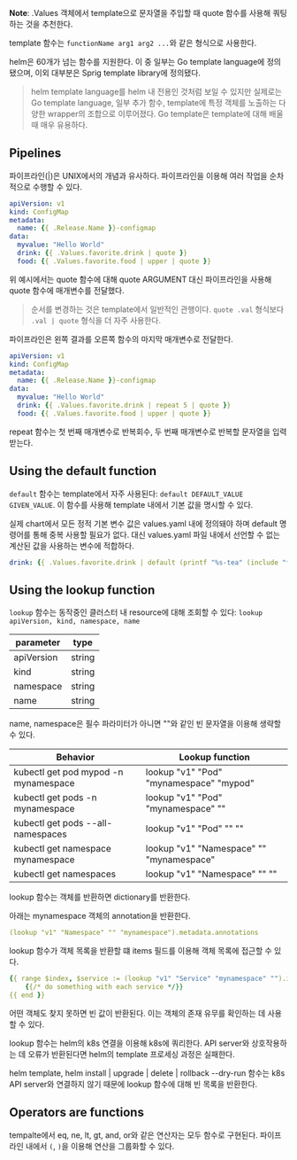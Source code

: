 **Note**: .Values 객체에서 template으로 문자열을 주입할 때 quote 함수를 사용해 쿼팅하는 것을 추천한다.

template 함수는 `functionName arg1 arg2 ...`와 같은 형식으로 사용한다.

helm은 60개가 넘는 함수를 지원한다. 이 중 일부는 Go template language에 정의됐으며, 이외 대부분은 Sprig template library에 정의됐다.

> helm template language를 helm 내 전용인 것처럼 보일 수 있지만 실제로는 Go template language, 일부 추가 함수, template에 특정 객체를 노출하는 다양한 wrapper의 조합으로 이루어졌다. Go template은 template에 대해 배울 때 매우 유용하다.

## Pipelines
파이프라인(|)은 UNIX에서의 개념과 유사하다. 파이프라인을 이용해 여러 작업을 순차적으로 수행할 수 있다.

``` yaml
apiVersion: v1
kind: ConfigMap
metadata:
  name: {{ .Release.Name }}-configmap
data:
  myvalue: "Hello World"
  drink: {{ .Values.favorite.drink | quote }}
  food: {{ .Values.favorite.food | upper | quote }}
```

위 예시에서는 quote 함수에 대해 quote ARGUMENT 대신 파이프라인을 사용해 quote 함수에 매개변수를 전달했다.

> 순서를 변경하는 것은 template에서 일반적인 관행이다. `quote .val` 형식보다 `.val | quote` 형식을 더 자주 사용한다.

파이프라인은 왼쪽 결과를 오른쪽 함수의 마지막 매개변수로 전달한다.

``` yaml
apiVersion: v1
kind: ConfigMap
metadata:
  name: {{ .Release.Name }}-configmap
data:
  myvalue: "Hello World"
  drink: {{ .Values.favorite.drink | repeat 5 | quote }}
  food: {{ .Values.favorite.food | upper | quote }}
```

repeat 함수는 첫 번째 매개변수로 반복회수, 두 번째 매개변수로 반복할 문자열을 입력받는다.

## Using the default function

`default` 함수는 template에서 자주 사용된다: `default DEFAULT_VALUE GIVEN_VALUE`. 이 함수를 사용해 template 내에서 기본 값을 명시할 수 있다.

실제 chart에서 모든 정적 기본 변수 값은 values.yaml 내에 정의돼야 하며 default 명령어를 통해 중복 사용할 필요가 없다. 대신 values.yaml 파일 내에서 선언할 수 없는 계산된 값을 사용하는 변수에 적합하다.

``` yaml
drink: {{ .Values.favorite.drink | default (printf "%s-tea" (include "fullname" .)) }}
```

## Using the lookup function
`lookup` 함수는 동작중인 클러스터 내 resource에 대해 조회할 수 있다: `lookup apiVersion, kind, namespace, name`


|parameter  |type  |
|-----------|------|
|apiVersion |string|
|kind       |string|
|namespace  |string|
|name       |string|

name, namespace은 필수 파라미터가 아니면 ""와 같인 빈 문자열을 이용해 생략할 수 있다.


|Behavior                               |Lookup function|
|---------------------------------------|---------------|
|kubectl get pod mypod -n mynamespace   |lookup "v1" "Pod" "mynamespace" "mypod"|
|kubectl get pods -n mynamespace        |lookup "v1" "Pod" "mynamespace" ""|
|kubectl get pods --all-namespaces      |lookup "v1" "Pod" "" ""|
|kubectl get namespace mynamespace      |lookup "v1" "Namespace" "" "mynamespace"|
|kubectl get namespaces                 |lookup "v1" "Namespace" "" ""|

lookup 함수는 객체를 반환하면 dictionary를 반환한다.

아래는 mynamespace 객체의 annotation을 반환한다.

``` yaml
(lookup "v1" "Namespace" "" "mynamespace").metadata.annotations
```

lookup 함수가 객체 목록을 반환할 떄 items 필드를 이용해 객체 목록에 접근할 수 있다.

``` yaml
{{ range $index, $service := (lookup "v1" "Service" "mynamespace" "").items }}
    {{/* do something with each service */}}
{{ end }}
```

어떤 객체도 찾지 못하면 빈 값이 반환된다. 이는 객체의 존재 유무를 확인하는 데 사용할 수 있다.

lookup 함수는 helm의 k8s 연결을 이용해 k8s에 쿼리한다. API server와 상호작용하는 데 오류가 반환된다면 helm의 template 프로세싱 과정은 실패한다.

helm template, helm install | upgrade | delete | rollback --dry-run 함수는 k8s API server와 연결하지 않기 때문에 lookup 함수에 대해 빈 목록을 반환한다.

## Operators are functions
tempalte에서 eq, ne, lt, gt, and, or와 같은 연산자는 모두 함수로 구현된다. 파이프라인 내에서 `(`, `)`을 이용해 연산을 그룹화할 수 있다.